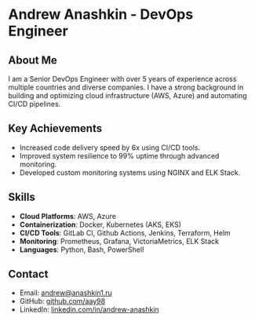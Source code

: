 # Andrew Anashkin - DevOps Engineer

## About Me
I am a Senior DevOps Engineer with over 5 years of experience across multiple countries and diverse companies. I have a strong background in building and optimizing cloud infrastructure (AWS, Azure) and automating CI/CD pipelines.

## Key Achievements
- Increased code delivery speed by 6x using CI/CD tools.
- Improved system resilience to 99% uptime through advanced monitoring.
- Developed custom monitoring systems using NGINX and ELK Stack.

## Skills
- **Cloud Platforms**: AWS, Azure
- **Containerization**: Docker, Kubernetes (AKS, EKS)
- **CI/CD Tools**: GitLab CI, Github Actions, Jenkins, Terraform, Helm
- **Monitoring**: Prometheus, Grafana, VictoriaMetrics, ELK Stack
- **Languages**: Python, Bash, PowerShell

## Contact
- Email: [andrew@anashkin1.ru](mailto:andrew@anashkin1.ru)
- GitHub: [github.com/aay98](https://github.com/aay98)
- LinkedIn: [linkedin.com/in/andrew-anashkin](https://linkedin.com/in/andrew-anashkin)
